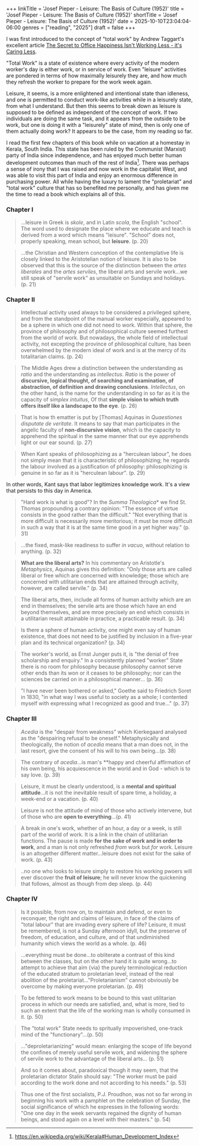 +++
linkTitle = 'Josef Pieper - Leisure: The Basis of Culture (1952)'
title = 'Josef Pieper - Leisure: The Basis of Culture (1952)'
shortTitle = 'Josef Pieper - Leisure: The Basis of Culture (1952)'
date = 2025-10-10T23:04:04-06:00
genres = ["reading", "2025"]
draft = false
+++

I was first introduced to the concept of "total work" by Andrew Taggart's excellent article [The Secret to Office Happiness Isn't Working Less - it's Caring Less](https://web.archive.org/web/20170810035800/https://qz.com/1048352/the-secret-to-office-happiness-isnt-working-less-its-caring-less/).

"Total Work" is a state of existence where every activity of the modern worker's day is either work, or in service of work. Even "leisure" activities are pondered in terms of how maximally leisurely they are, and how much they refresh the worker to prepare for the work week again. 

Leisure, it seems, is a more enlightened and intentional state than idleness, and one is permitted to conduct work-like activities while in a leisurely state, from what I understand. But then this seems to break down as leisure is supposed to be defined as independent of the concept of work. If two individuals are doing the same task, and it appears from the outside to be work, but one is doing it with a "leisurely" state of mind, then is only one of them actually doing work? It appears to be the case, from my reading so far.

I read the first few chapters of this book while on vacation at a homestay in Kerala, South India. This state has been ruled by the Communist (Marxist) party of India since independence, and has enjoyed much better human development outcomes than much of the rest of India[^kerala-hdi]. There was perhaps a sense of irony that I was raised and now work in the capitalist West, and was able to visit this part of India and enjoy an enormous difference in purchasing power. All while having the luxury to lament the "proletariat" and "total work" culture that has so benefited me personally, and has given me the time to read a book which explains all of this.

### Chapter I

> ...leisure in Greek is *skole*, and in Latin *scola*, the English "school". The word used to designate the place where we educate and teach is derived from a word which means "leisure". "School" does not, properly speaking, mean school, but **leisure**. (p. 20)

> ...the Christian and Western conception of the contemplative life is closely linked to the Aristotelian notion of leisure. It is also to be observed that this is the source of the distinction between the *artes liberales* and the *artes serviles*, the liberal arts and servile work...we still speak of "servile work" as unsuitable on Sundays and holidays. (p. 21)

[^kerala-hdi]: https://en.wikipedia.org/wiki/Kerala#Human_Development_Index

### Chapter II

> Intellectual activity used always to be considered a privileged sphere, and from the standpoint of the manual worker especially, appeared to be a sphere in which one did not need to work. Within that sphere, the province of philosophy and of philosophical culture seemed furthest from the world of work. But nowadays, the whole field of intellectual activity, not excepting the province of philosophical culture, has been overwhelmed by the modern ideal of work and is at the mercy of its totalitarian claims. (p. 24)

> The Middle Ages drew a distinction between the understanding as *ratio* and the understanding as *intellectus*. *Ratio* is the power of **discursive, logical thought, of searching and examination, of abstraction, of definition and drawing conclusions**. *Intellectus*, on the other hand, is the name for the understanding in so far as it is the capacity of *simplex intuitus*, Of that **simple vision to which truth offers itself like a landscape to the eye**. (p. 26)

> That is how th ematter is put by [Thomas] Aquinas in *Quaestiones disputate de veritate*. It means to say that man participates in the angelic faculty of **non-discursive vision**, which is the capacity to apprehend the spiritual in the same manner that our eye apprehends light or our ear sound. (p. 27)

> When Kant speaks of philosophizing as a "herculean labour", he does not simply mean that it is characteristic of philosophizing; he regards the labour involved as a justification of philosophy: philosophizing is genuine in so far as it is "herculean labour". (p. 29)

In other words, Kant says that labor legitimizes knowledge work. It's a view that persists to this day in America.

> "Hard work is what is good"? In the *Summa Theologica** we find St. Thomas propounding a contrary opinion: "The essence of virtue consists in the good rather than the difficult." "Not everything that is more difficult is necessarily more meritorious; it must be more difficult in such a way that it is at the same time good in a yet higher way." (p. 31)

> ...the fixed, mask-like readiness to suffer *in vacuo*, without relation to anything. (p. 32)

> **What are the liberal arts?** In his commentary on Aristotle's *Metaphysics*, Aquinas gives this definition: "Only those arts are called liberal or free which are concerned with knowledge; those which are concerned with utilitarian ends that are attained through activity, however, are called servile." (p. 34)

> The liberal arts, then, include all forms of human activity which are an end in themselves; the servile arts are those which have an end beyond themselves, and are mroe precisely an end which consists in a utilitarian result attainable in practice, a practicable result. (p. 34)

> Is there a sphere of human activity, one might even say of human existence, that does not need to be justified by inclusion in a five-year plan and its technical organization? (p. 34)

> The worker's world, as Ernst Junger puts it, is "the denial of free scholarship and enquiry." In a consistently planned "worker" State there is no room for philosophy because philosophy cannot serve other ends than its won or it ceases to be philosophy; nor can the sciences be carried on in a philosophical manner... (p. 36)

> "I have never been bothered or asked," Goethe said to Friedrich Soret in 1830, "in what way I was useful to society as a whole; I contented myself with expressing what I recognized as good and true..." (p. 37)

### Chapter III

> *Acedia* is the "despair from weakness" which Kierkegaard analysed as the "despairing refusal to be oneself." Metaphysically and theologically, the notion of *acedia* means that a man does not, in the last resort, give the consent of his will to his own being...(p. 38)

> The contrary of *acedia*...is man's **happy and cheerful affirmation of his own being, his acquiescence in the world and in God - which is to say love. (p. 39)

> Leisure, it must be clearly understood, is a **mental and spiritual attitude**...it is not the inevitable result of spare time, a holiday, a week-end or a vacation. (p. 40)

> Leisure is not the attitude of mind of those who actively intervene, but of those who are **open to everything**...(p. 41)

> A break in one's work, whether of an hour, a day or a week, is still part of the world of work. It is a link in the chain of utilitarian functions. The pause is made **for the sake of work and in order to work**, and a man is not only refreshed *from* work but *for* work. Leisure is an altogether different matter...leisure does not exist for the sake of work. (p. 43)

> ..no one who looks to leisure simply to restore his working pwoers will ever discover the **fruit of leisure**; he will never know the quickening that follows, almost as though from dep sleep. (p. 44)

### Chapter IV

> Is it possible, from now on, to maintain and defend, or even to reconquer, the right and claims of leisure, in face of the claims of "total labour" that are invading every sphere of life? Leisure, it must be remembered, is not a Sunday afternoon idyll, but the preserve of freedom, of education, and culture, and of that undiminished humanity which views the world as a whole. (p. 46)

> ...everything must be done...to obliterate a contrast of this kind between the classes, but on the other hand it is quite wrong...to attempt to achieve that aim {via} the purely terminological reduction of the educated stratum to proletarian level, instead of the real abolition of the proletariat..."Proletarianism" cannot obviously be overcome by making everyone proletarian. (p. 49)

> To be fettered to work means to be bound to this vast utilitarian process in which our needs are satisfied, and, what is more, tied to such an extent that the life of the working man is wholly consumed in it. (p. 50)

> The "total work" State needs to spritually impoverished, one-track mind of the "functionary"...(p. 50)

> ..."deproletarianizing" would mean: enlarging the scope of life beyond the confines of merely useful servile work, and widening the sphere of servile work to the advantage of the liberal arts... (p. 51)

> And so it comes about, paradoxical though it may seem, that the proletarian dictator Stalin should say: "The worker must be paid according to the work done and not according to his needs." (p. 53)

> Thus one of the first socialists, P.J. Proudhon, was not so far wrong in beginning his work with a pamphlet on the celebration of Sunday, the social significance of which he expresses in the following words: "One one day in the week servants regained the dignity of human beings, and stood again on a level with their masters." (p. 54)

